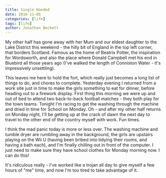 ```yaml
---
title: Single Handed
date: 2016-11-05
categories: [life]
tags: [life]
author: Jonathan Beckett
---
```


My other half has gone away with her Mum and our eldest daughter to the Lake District this weekend - the hilly bit of England in the top left corner, that borders Scotland. Famous as the home of Beatrix Potter, the inspiration for Wordsworth, and also the place where Donald Campbell met his end in Bluebird all those years ago (I've walked the length of Conniston Water - it's impressively unsettling).

This leaves me here to hold the fort, which really just becomes a long list of things to do, and chores to complete. Yesterday evening I returned from a work site just in time to make the girls something to eat for dinner, before heading out to a firework display. First thing this morning we were up and out of bed to attend two back-to-back football matches - they both play for the town teams. Tonight I'm racing to get the washing through the machine and dried in time for School on Monday. Oh - and after my other half returns on Monday night, I'll be getting up at the crack of dawn the next day to travel to the other end of the country myself with work. Fun times.

I think the mad panic today is more or less over. The washing machine and tumble dryer are rumbling away in the background, the girls are upstairs playing on the Wii U (having been bribed into tidying their rooms, and having a bath each), and I'm finally chilling out in front of the computer. I just need to make sure they have school clothes for Monday morning now. I can do this!

It's ridiculous really - I've worked like a trojan all day to give myself a few hours of "me" time, and now I'm too tired to take advantage of it.